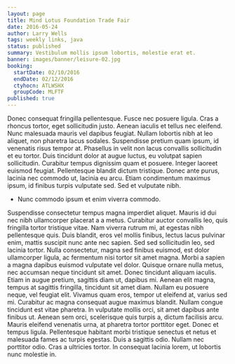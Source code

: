 ```yaml
---
layout: page
title: Mind Lotus Foundation Trade Fair
date: 2016-05-24
author: Larry Wells
tags: weekly links, java
status: published
summary: Vestibulum mollis ipsum lobortis, molestie erat et.
banner: images/banner/leisure-02.jpg
booking:
  startDate: 02/10/2016
  endDate: 02/12/2016
  ctyhocn: ATLWSHX
  groupCode: MLFTF
published: true
---
```

Donec consequat fringilla pellentesque. Fusce nec posuere ligula. Cras a rhoncus tortor, eget sollicitudin justo. Aenean iaculis et tellus nec eleifend. Nunc malesuada mauris vel dapibus feugiat. Nullam lobortis nibh at leo aliquet, non pharetra lacus sodales. Suspendisse pretium quam ipsum, id venenatis risus tempor at. Phasellus in velit non lacus convallis sollicitudin et eu tortor. Duis tincidunt dolor at augue luctus, eu volutpat sapien sollicitudin. Curabitur tempus dignissim quam et posuere. Integer laoreet euismod feugiat. Pellentesque blandit dictum tristique. Donec ante purus, lacinia nec commodo ut, lacinia eu arcu. Etiam condimentum maximus ipsum, id finibus turpis vulputate sed. Sed et vulputate nibh.

* Nunc commodo ipsum et enim viverra commodo.

Suspendisse consectetur tempus magna imperdiet aliquet. Mauris id dui nec nibh ullamcorper placerat a a metus. Curabitur auctor convallis leo, quis fringilla tortor tristique vitae. Nam viverra rutrum mi, at egestas nibh pellentesque quis. Duis blandit, eros vel mollis finibus, lectus lacus pulvinar enim, mattis suscipit nunc ante nec sapien. Sed sed sollicitudin leo, sed lacinia tortor. Nulla consectetur, magna sed finibus euismod, est dolor ullamcorper ligula, ac fermentum nisi tortor sit amet magna. Morbi a sapien a magna dapibus euismod vulputate vel dolor. Quisque ornare nulla metus, nec accumsan neque tincidunt sit amet. Donec tincidunt aliquam iaculis. Etiam in augue pretium, sagittis diam ut, dapibus mi. Aenean elit magna, tempus at sagittis fringilla, tincidunt sit amet diam.
Nullam eu posuere neque, vel feugiat elit. Vivamus quam eros, tempor ut eleifend at, varius sed mi. Curabitur ac magna consequat augue maximus blandit. Nullam congue tincidunt est vitae pharetra. In vulputate mollis orci, sit amet dapibus ante finibus ut. Aenean sem orci, scelerisque quis turpis a, dictum facilisis arcu. Mauris eleifend venenatis urna, at pharetra tortor porttitor eget. Donec et tempus ligula. Pellentesque habitant morbi tristique senectus et netus et malesuada fames ac turpis egestas. Duis a sagittis odio. Nullam nec porttitor odio. Cras a ultricies tortor. In consequat lacinia lorem, ut lobortis nunc molestie in.
